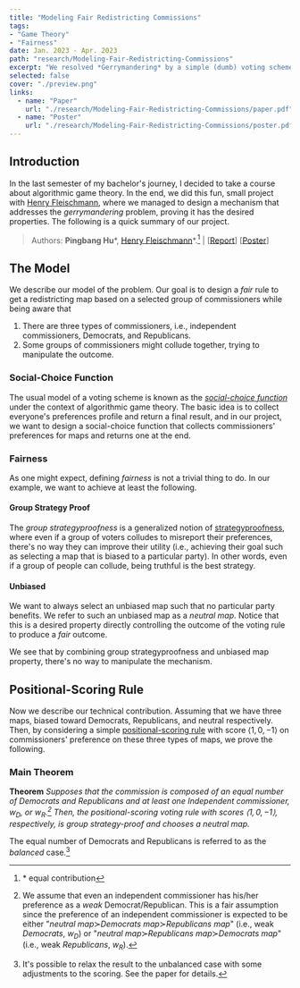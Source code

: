 ```yaml
---
title: "Modeling Fair Redistricting Commissions"
tags:
- "Game Theory"
- "Fairness"
date: Jan. 2023 - Apr. 2023
path: "research/Modeling-Fair-Redistricting-Commissions"
excerpt: "We resolved *Gerrymandering* by a simple (dumb) voting scheme..."
selected: false
cover: "./preview.png"
links:
  - name: "Paper"
    url: "./research/Modeling-Fair-Redistricting-Commissions/paper.pdf"
  - name: "Poster"
    url: "./research/Modeling-Fair-Redistricting-Commissions/poster.pdf"
---
```


## Introduction

In the last semester of my bachelor's journey, I decided to take a course about algorithmic game theory. In the end, we did this fun, small project with [Henry Fleischmann](https://hfleischmann3.github.io./), where we managed to design a mechanism that addresses the *gerrymandering* problem, proving it has the desired properties. The following is a quick summary of our project.

> Authors: **Pingbang Hu**\*, [Henry Fleischmann](https://hfleischmann3.github.io./)\*.[^1] | \[[Report](./paper.pdf)\] \[[Poster](./poster.pdf)\]

[^1]: \* equal contribution

## The Model

We describe our model of the problem. Our goal is to design a *fair* rule to get a redistricting map based on a selected group of commissioners while being aware that

1. There are three types of commissioners, i.e., independent commissioners, Democrats, and Republicans.
2. Some groups of commissioners might collude together, trying to manipulate the outcome.

### Social-Choice Function

The usual model of a voting scheme is known as the [*social-choice function*](https://en.wikipedia.org/wiki/Social_choice_theory#Social_choice_functions) under the context of algorithmic game theory. The basic idea is to collect everyone's preferences profile and return a final result, and in our project, we want to design a social-choice function that collects commissioners' preferences for maps and returns one at the end.

### Fairness

As one might expect, defining *fairness* is not a trivial thing to do. In our example, we want to achieve at least the following.

#### Group Strategy Proof

The *group strategyproofness* is a generalized notion of [strategyproofness](https://en.wikipedia.org/wiki/Strategyproofness), where even if a group of voters colludes to misreport their preferences, there's no way they can improve their utility (i.e., achieving their goal such as selecting a map that is biased to a particular party). In other words, even if a group of people can collude, being truthful is the best strategy.

#### Unbiased

We want to always select an unbiased map such that no particular party benefits.  We refer to such an unbiased map as a *neutral map*. Notice that this is a desired property directly controlling the outcome of the voting rule to produce a *fair* outcome.

We see that by combining group strategyproofness and unbiased map property, there's no way to manipulate the mechanism.

## Positional-Scoring Rule

Now we describe our technical contribution.  Assuming that we have three maps, biased toward Democrats, Republicans, and neutral respectively. Then, by considering a simple [positional-scoring rule](https://en.wikipedia.org/wiki/Positional_voting) with score $\langle 1, 0, -1\rangle$ on commissioners' preference on these three types of maps, we prove the following.

### Main Theorem

**Theorem** *Supposes that the commission is composed of an equal number of Democrats and Republicans and at least one Independent commissioner, $w_D$, or $w_R$.[^2] Then, the positional-scoring voting rule with scores $\langle 1, 0, -1\rangle$, respectively, is group strategy-proof and chooses a neutral map.*

[^2]: We assume that even an independent commissioner has his/her preference as a *weak* Democrat/Republican. This is a fair assumption since the preference of an independent commissioner is expected to be either "*neutral map*$\succ$*Democrats map*$\succ$*Republicans map*" (i.e., weak *Democrats*, $w_D$) or "*neutral map*$\succ$*Republicans map*$\succ$*Democrats map*" (i.e., weak *Republicans*, $w_R$).

The equal number of Democrats and Republicans is referred to as the *balanced* case.[^3]

[^3]: It's possible to relax the result to the unbalanced case with some adjustments to the scoring. See the paper for details.
